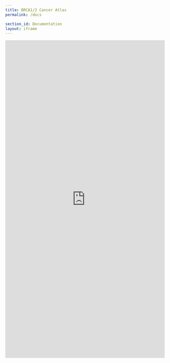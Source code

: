 ```yaml
---
title: BRCA1/2 Cancer Atlas
permalink: /docs

section_id: Documentation
layout: iframe
---
```


<iframe id="" class="" src="https://docs.graybrcaatlas.org/" style="position: relative; width: 100%; height: 1000px; border: none;"></iframe>
